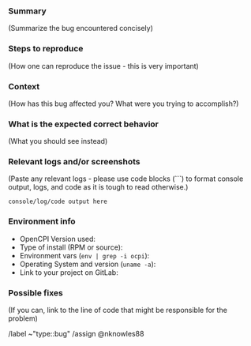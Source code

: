 ### Summary
(Summarize the bug encountered concisely)


### Steps to reproduce
(How one can reproduce the issue - this is very important)


### Context
(How has this bug affected you? What were you trying to accomplish?)


### What is the expected correct behavior
(What you should see instead)


### Relevant logs and/or screenshots
(Paste any relevant logs - please use code blocks (```) to format console output,
logs, and code as it is tough to read otherwise.)
```
console/log/code output here
```


### Environment info
* OpenCPI Version used:
* Type of install (RPM or source):
* Environment vars (`env | grep -i ocpi`):
* Operating System and version (`uname -a`):
* Link to your project on GitLab:


### Possible fixes
(If you can, link to the line of code that might be responsible for the problem)


/label ~"type::bug"
/assign @nknowles88
